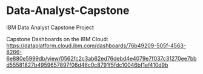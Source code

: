 # Data-Analyst-Capstone
IBM Data Analyst Capstone Project

Capstone Dashboards on the IBM Cloud:
https://dataplatform.cloud.ibm.com/dashboards/76b49209-505f-4563-8266-6e880e5999db/view/0562fc2c3ab62ed76debd4e4079e7f037c31270ee7bbd55581827b4959657897f06d46c0c8791f5fdc10046bf1ef410d9b
